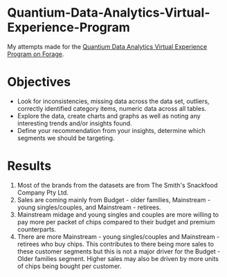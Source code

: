 # Quantium-Data-Analytics-Virtual-Experience-Program
My attempts made for the  <a href="https://www.theforage.com/virtual-internships/prototype/NkaC7knWtjSbi6aYv/Data-Analytics?ref=DsEXFixxovqkRxR2u">Quantium Data Analytics Virtual Experience Program on Forage</a>.

# Objectives
* Look for inconsistencies, missing data across the data set, outliers, correctly identified category items, numeric data across all tables.
* Explore the data, create charts and graphs as well as noting any interesting trends and/or insights found.
* Define your recommendation from your insights, determine which segments we should be targeting.

# Results
1. Most of the brands from the datasets are from The Smith's Snackfood Company Pty Ltd.
2. Sales are coming mainly from Budget - older families, Mainstream - young singles/couples, and Mainstream - retirees.
3. Mainstream midage and young singles and couples are more willing to pay more per packet of chips compared to their budget and premium counterparts.
4. There are more Mainstream - young singles/couples and Mainstream - retirees who buy chips. This contributes to there being more sales to these customer segments but this is not a major driver for the Budget - Older families segment. Higher sales may also be driven by more units of chips being bought per customer.

